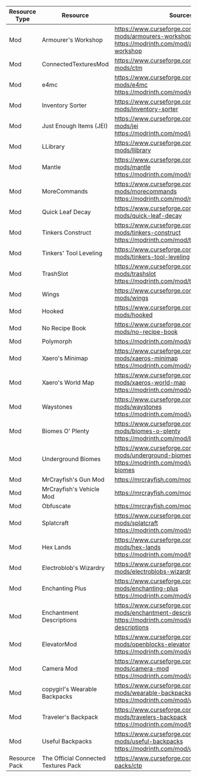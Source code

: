 | Resource Type | Resource                             | Sources                                                                                                                        |
|---------------|--------------------------------------|--------------------------------------------------------------------------------------------------------------------------------|
| Mod           | Armourer's Workshop                  | https://www.curseforge.com/minecraft/mc-mods/armourers-workshop<br>https://modrinth.com/mod/armourers-workshop                 |
| Mod           | ConnectedTexturesMod                 | https://www.curseforge.com/minecraft/mc-mods/ctm                                                                               |
| Mod           | e4mc                                 | https://www.curseforge.com/minecraft/mc-mods/e4mc<br>https://modrinth.com/mod/e4mc                                             |
| Mod           | Inventory Sorter                     | https://www.curseforge.com/minecraft/mc-mods/inventory-sorter                                                                  |
| Mod           | Just Enough Items (JEI)              | https://www.curseforge.com/minecraft/mc-mods/jei<br>https://modrinth.com/mod/jei                                               |
| Mod           | LLibrary                             | https://www.curseforge.com/minecraft/mc-mods/llibrary                                                                          |
| Mod           | Mantle                               | https://www.curseforge.com/minecraft/mc-mods/mantle<br>https://modrinth.com/mod/mantle                                         |
| Mod           | MoreCommands                         | https://www.curseforge.com/minecraft/mc-mods/morecommands<br>https://modrinth.com/mod/morecommands                             |
| Mod           | Quick Leaf Decay                     | https://www.curseforge.com/minecraft/mc-mods/quick-leaf-decay                                                                  |
| Mod           | Tinkers  Construct                   | https://www.curseforge.com/minecraft/mc-mods/tinkers-construct<br>https://modrinth.com/mod/tinkers-construct                   |
| Mod           | Tinkers' Tool Leveling               | https://www.curseforge.com/minecraft/mc-mods/tinkers-tool-leveling                                                             |
| Mod           | TrashSlot                            | https://www.curseforge.com/minecraft/mc-mods/trashslot<br>https://modrinth.com/mod/trashslot                                   |
| Mod           | Wings                                | https://www.curseforge.com/minecraft/mc-mods/wings                                                                             |
| Mod           | Hooked                               | https://www.curseforge.com/minecraft/mc-mods/hooked                                                                            |
| Mod           | No Recipe Book                       | https://www.curseforge.com/minecraft/mc-mods/no-recipe-book                                                                    |
| Mod           | Polymorph                            | https://modrinth.com/mod/polymorph                                                                                             |
| Mod           | Xaero's Minimap                      | https://www.curseforge.com/minecraft/mc-mods/xaeros-minimap<br>https://modrinth.com/mod/xaeros-minimap                         |
| Mod           | Xaero's World Map                    | https://www.curseforge.com/minecraft/mc-mods/xaeros-world-map<br>https://modrinth.com/mod/xaeros-world-map                     |
| Mod           | Waystones                            | https://www.curseforge.com/minecraft/mc-mods/waystones<br>https://modrinth.com/mod/waystones                                   |
| Mod           | Biomes O' Plenty                     | https://www.curseforge.com/minecraft/mc-mods/biomes-o-plenty<br>https://modrinth.com/mod/biomes-o-plenty                       |
| Mod           | Underground Biomes                   | https://www.curseforge.com/minecraft/mc-mods/underground-biomes<br>https://modrinth.com/mod/underground-biomes                 |
| Mod           | MrCrayfish's Gun Mod                 | https://mrcrayfish.com/mods/cgm                                                                                                |
| Mod           | MrCrayfish's Vehicle Mod             | https://mrcrayfish.com/mods/vehicle                                                                                            |
| Mod           | Obfuscate                            | https://mrcrayfish.com/mods/obfuscate                                                                                          |
| Mod           | Splatcraft                           | https://www.curseforge.com/minecraft/mc-mods/splatcraft<br>https://modrinth.com/mod/splatcraft                                 |
| Mod           | Hex Lands                            | https://www.curseforge.com/minecraft/mc-mods/hex-lands<br>https://modrinth.com/mod/hexlands                                    |
| Mod           | Electroblob's Wizardry               | https://www.curseforge.com/minecraft/mc-mods/electroblobs-wizardry                                                             |
| Mod           | Enchanting Plus                      | https://www.curseforge.com/minecraft/mc-mods/enchanting-plus<br>https://modrinth.com/mod/enchanting-plus                       |
| Mod           | Enchantment Descriptions             | https://www.curseforge.com/minecraft/mc-mods/enchantment-descriptions<br>https://modrinth.com/mod/enchantment-descriptions     |
| Mod           | ElevatorMod                          | https://www.curseforge.com/minecraft/mc-mods/openblocks-elevator<br>https://modrinth.com/mod/elevatormod                       |
| Mod           | Camera Mod                           | https://www.curseforge.com/minecraft/mc-mods/camera-mod<br>https://modrinth.com/mod/camera-mod                                 |
| Mod           | copygirl's Wearable Backpacks        | https://www.curseforge.com/minecraft/mc-mods/wearable-backpacks<br>https://modrinth.com/mod/wearablebackpacks                  |
| Mod           | Traveler's Backpack                  | https://www.curseforge.com/minecraft/mc-mods/travelers-backpack<br>https://modrinth.com/mod/travelersbackpack                  |
| Mod           | Useful Backpacks                     | https://www.curseforge.com/minecraft/mc-mods/useful-backpacks<br>https://modrinth.com/mod/useful-backpacks                     |
| Resource Pack | The Official Connected Textures Pack | https://www.curseforge.com/minecraft/texture-packs/ctp                                                                         |
